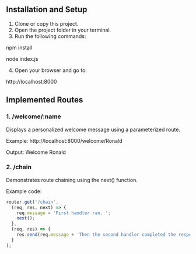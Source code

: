 ## Installation and Setup

1. Clone or copy this project.
2. Open the project folder in your terminal.
3. Run the following commands:

npm install

node index.js

4. Open your browser and go to:

http://localhost:8000

## Implemented Routes

### 1. /welcome/:name
Displays a personalized welcome message using a parameterized route.

Example:
http://localhost:8000/welcome/Ronald

Output:
Welcome Ronald

### 2. /chain
Demonstrates route chaining using the next() function.

Example code:
```javascript
router.get('/chain', 
  (req, res, next) => {
    req.message = 'First handler ran. ';
    next();
  },
  (req, res) => {
    res.send(req.message + 'Then the second handler completed the response.');
  }
);